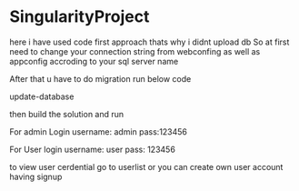 # SingularityProject
here i have used code first approach thats why i didnt upload db 
So at first need to change your connection string from webconfing as well as appconfig accroding to your sql server name
<connectionStrings>
    <add name="DefaultConnection" connectionString="Server=Your sql server Entity Name; Database=SingularityProjectDB; Integrated Security=true;" providerName="System.Data.SqlClient" />
</connectionStrings>

After that u have to do migration run below code

update-database

then build the solution and run

For admin Login 
username: admin
pass:123456

For User login 
username: user 
pass: 123456

to view user cerdential go to userlist or you can create own user account having signup


